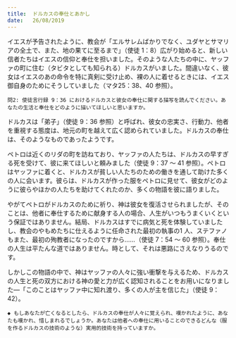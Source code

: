 ```yaml
---
title:  ドルカスの奉仕とあかし
date:   26/08/2019
---
```


イエスが予告されたように、教会が「エルサレムばかりでなく、ユダヤとサマリアの全土で、また、地の果てに至るまで」（使徒 1：8）広がり始めると、新しい信者たちはイエスの信仰と奉仕を担いました。そのような人たちの中に、ヤッファの町に住む（タビタとしても知られる）ドルカスがいました。間違いなく、彼女はイエスのあの命令を特に真剣に受け止め、裸の人に着せるときには、イエス御自身のためにそうしていました（マタ25：38、40 参照）。

`問2: 使徒言行録 9：36 におけるドルカスと彼女の奉仕に関する描写を読んでください。あなたの生活と奉仕をどのように描いてほしいと思いますか。`

ドルカスは「弟子」（使徒 9：36 参照）と呼ばれ、彼女の忠実さ、行動力、他者を重視する態度は、地元の町を越えて広く認められていました。ドルカスの奉仕は、そのようなものであったようです。

ペトロは近くのリダの町を訪ねており、ヤッファの人たちは、ドルカスの早すぎる死を受けて、彼に来てほしいと頼みました（使徒 9：37 ～ 41 参照）。ペトロはヤッファに着くと、ドルカスが貧しい人たちのための働きを通して助けた多くの人に会います。彼らは、ドルカスが作った服をペトロに見せて、彼女がどのように彼らやほかの人たちを助けてくれたのか、多くの物語を彼に語りました。

やがてペトロがドルカスのために祈り、神は彼女を復活させられましたが、そのことは、他者に奉仕するために献身する人の場合、人生がいつもうまくいくという保証ではありません。結局、ドルカスはすでに病気と死を体験していましたし、教会のやもめたちに仕えるように任命された最初の執事の1 人、ステファノもまた、最初の殉教者になったのですから……（使徒 7：54 ～ 60 参照）。奉仕の人生は平たんな道ではありません。時として、それは悪路にさえなりうるのです。

しかしこの物語の中で、神はヤッファの人々に強い衝撃を与えるため、ドルカスの人生と死の双方における神の愛と力が広く認知されることをお用いになりました―「このことはヤッファ中に知れ渡り、多くの人が主を信じた」（使徒 9：42）。

`◆ もしあなたが亡くなるとしたら、ドルカスの奉仕が人々に覚えられ、嘆かれたように、あなたも嘆かれ、惜しまれるでしょうか。あなたは他者への奉仕に用いることのできるどんな（服を作るドルカスの技術のような）実用的技術を持っていますか。`